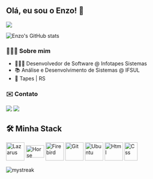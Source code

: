 ## Olá, eu sou o Enzo! 👋
![](https://komarev.com/ghpvc/?username=enzo-cezarg&style=for-the-badge&color=9b70f0)

![Enzo's GitHub stats](https://github-readme-stats.vercel.app/api?username=enzo-cezarg&show_icons=true&theme=gruvbox)

### 🙋🏻‍♂️ Sobre mim
- 👨🏻‍💻 Desenvolvedor de Software @ Infotapes Sistemas
- 📚 Análise e Desenvolvimento de Sistemas @ IFSUL
- 📍 Tapes | RS

### ✉️ Contato

<a href="https://www.linkedin.com/in/enzo-cezarg/" target="_blank"><img src="https://img.shields.io/badge/LinkedIn-0077B5?style=for-the-badge&logo=linkedin&logoColor=white"></a>
<a href = "mailto:enzoocezargarcia@gmail.com" target="_blank"><img src="https://img.shields.io/badge/Gmail-D14836?style=for-the-badge&logo=gmail&logoColor=white" target="_blank"></a>

## 🛠️ Minha Stack

<div style="display: inline_block">
<img align="center" alt="Lazarus" height="50" width="50" src="https://gitlab.com/d.ioannidis/lazarus/-/raw/main/images/icons/lazarus.svg?ref_type=heads">
<img align="center" alt="Horse" height="34" width="50" src="https://github.com/HashLoad/horse/blob/master/img/horse.png?raw=true">
<img align="center" alt="Firebird" height="50" width="50" src="https://firebirdsql.org/file/about/ds-firebird-logo.svg" />
<img align="center" alt="Git" height="50" width="50" src="https://cdn.jsdelivr.net/gh/devicons/devicon/icons/git/git-plain.svg" />
<img align="center" alt="Ubuntu" height="50" width="50" src="https://upload.wikimedia.org/wikipedia/commons/thumb/9/9e/UbuntuCoF.svg/512px-UbuntuCoF.svg.png" />
<img align="center" alt="Html" height="50" width="50" src="https://upload.wikimedia.org/wikipedia/commons/thumb/6/61/HTML5_logo_and_wordmark.svg/512px-HTML5_logo_and_wordmark.svg.png">
<img align="center" alt="Css" height="50" width="36" src="https://upload.wikimedia.org/wikipedia/commons/thumb/d/d5/CSS3_logo_and_wordmark.svg/363px-CSS3_logo_and_wordmark.svg.png">
</div>

<br>
<img align="center" src="https://github-readme-streak-stats.herokuapp.com/?user=enzo-cezarg&theme=gruvbox" alt="mystreak"/>
